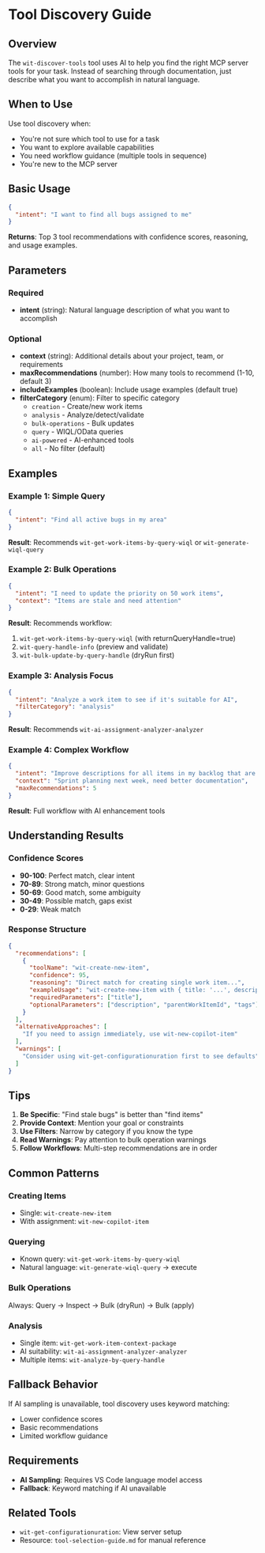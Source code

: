 # Tool Discovery Guide

## Overview

The `wit-discover-tools` tool uses AI to help you find the right MCP server tools for your task. Instead of searching through documentation, just describe what you want to accomplish in natural language.

## When to Use

Use tool discovery when:
- You're not sure which tool to use for a task
- You want to explore available capabilities
- You need workflow guidance (multiple tools in sequence)
- You're new to the MCP server

## Basic Usage

```json
{
  "intent": "I want to find all bugs assigned to me"
}
```

**Returns**: Top 3 tool recommendations with confidence scores, reasoning, and usage examples.

## Parameters

### Required
- **intent** (string): Natural language description of what you want to accomplish

### Optional
- **context** (string): Additional details about your project, team, or requirements
- **maxRecommendations** (number): How many tools to recommend (1-10, default 3)
- **includeExamples** (boolean): Include usage examples (default true)
- **filterCategory** (enum): Filter to specific category
  - `creation` - Create/new work items
  - `analysis` - Analyze/detect/validate
  - `bulk-operations` - Bulk updates
  - `query` - WIQL/OData queries
  - `ai-powered` - AI-enhanced tools
  - `all` - No filter (default)

## Examples

### Example 1: Simple Query
```json
{
  "intent": "Find all active bugs in my area"
}
```

**Result**: Recommends `wit-get-work-items-by-query-wiql` or `wit-generate-wiql-query`

### Example 2: Bulk Operations
```json
{
  "intent": "I need to update the priority on 50 work items",
  "context": "Items are stale and need attention"
}
```

**Result**: Recommends workflow:
1. `wit-get-work-items-by-query-wiql` (with returnQueryHandle=true)
2. `wit-query-handle-info` (preview and validate)
3. `wit-bulk-update-by-query-handle` (dryRun first)

### Example 3: Analysis Focus
```json
{
  "intent": "Analyze a work item to see if it's suitable for AI",
  "filterCategory": "analysis"
}
```

**Result**: Recommends `wit-ai-assignment-analyzer-analyzer`

### Example 4: Complex Workflow
```json
{
  "intent": "Improve descriptions for all items in my backlog that are missing details",
  "context": "Sprint planning next week, need better documentation",
  "maxRecommendations": 5
}
```

**Result**: Full workflow with AI enhancement tools

## Understanding Results

### Confidence Scores
- **90-100**: Perfect match, clear intent
- **70-89**: Strong match, minor questions
- **50-69**: Good match, some ambiguity
- **30-49**: Possible match, gaps exist
- **0-29**: Weak match

### Response Structure
```json
{
  "recommendations": [
    {
      "toolName": "wit-create-new-item",
      "confidence": 95,
      "reasoning": "Direct match for creating single work item...",
      "exampleUsage": "wit-create-new-item with { title: '...', description: '...' }",
      "requiredParameters": ["title"],
      "optionalParameters": ["description", "parentWorkItemId", "tags"]
    }
  ],
  "alternativeApproaches": [
    "If you need to assign immediately, use wit-new-copilot-item"
  ],
  "warnings": [
    "Consider using wit-get-configurationuration first to see defaults"
  ]
}
```

## Tips

1. **Be Specific**: "Find stale bugs" is better than "find items"
2. **Provide Context**: Mention your goal or constraints
3. **Use Filters**: Narrow by category if you know the type
4. **Read Warnings**: Pay attention to bulk operation warnings
5. **Follow Workflows**: Multi-step recommendations are in order

## Common Patterns

### Creating Items
- Single: `wit-create-new-item`
- With assignment: `wit-new-copilot-item`

### Querying
- Known query: `wit-get-work-items-by-query-wiql`
- Natural language: `wit-generate-wiql-query` → execute

### Bulk Operations
Always: Query → Inspect → Bulk (dryRun) → Bulk (apply)

### Analysis
- Single item: `wit-get-work-item-context-package`
- AI suitability: `wit-ai-assignment-analyzer-analyzer`
- Multiple items: `wit-analyze-by-query-handle`

## Fallback Behavior

If AI sampling is unavailable, tool discovery uses keyword matching:
- Lower confidence scores
- Basic recommendations
- Limited workflow guidance

## Requirements

- **AI Sampling**: Requires VS Code language model access
- **Fallback**: Keyword matching if AI unavailable

## Related Tools

- `wit-get-configurationuration`: View server setup
- Resource: `tool-selection-guide.md` for manual reference
